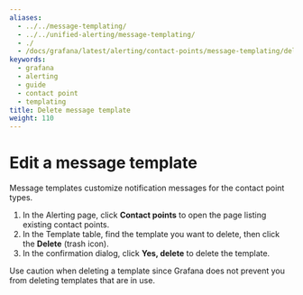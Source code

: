 ```yaml
---
aliases:
  - ../../message-templating/
  - ../../unified-alerting/message-templating/
  - ./
  - /docs/grafana/latest/alerting/contact-points/message-templating/delete-message-template/
keywords:
  - grafana
  - alerting
  - guide
  - contact point
  - templating
title: Delete message template
weight: 110
---
```


# Edit a message template

Message templates customize notification messages for the contact point types.

1. In the Alerting page, click **Contact points** to open the page listing existing contact points.
1. In the Template table, find the template you want to delete, then click the **Delete** (trash icon).
1. In the confirmation dialog, click **Yes, delete** to delete the template.

Use caution when deleting a template since Grafana does not prevent you from deleting templates that are in use.
